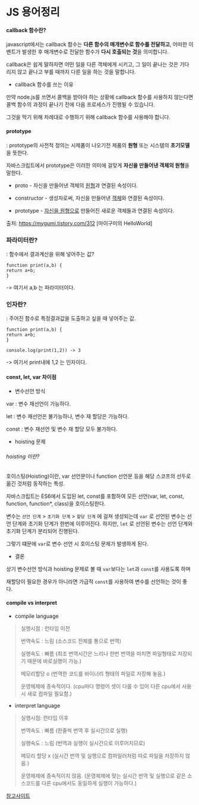 # JS 용어정리



#### callback 함수란?

javascript에서는 callback 함수는 **다른 함수의 매개변수로 함수를 전달하고**, 어떠한 이벤트가 발생한 후 매개변수로 전달한 함수가 **다시 호출되는 것**을 의미합니다.

callback은 쉽게 말하자면 어떤 일을 다른 객체에게 시키고, 그 일이 끝나는 것은 기다리지 않고 끝나고 부를 때까지 다른 일을 하는 것을 말합니다.

- callback 함수를 쓰는 이유

만약 node.js를 쓰면서 콜백을 받아야 하는 상황에 callback 함수를 사용하지 않는다면 콜백 함수의 과정이 끝나기 전에 다음 프로세스가 진행될 수 있습니다.

그것을 막기 위해 차례대로 수행하기 위해 callback 함수를 사용해야 합니다.



#### prototype

: prototype의 사전적 정의는 시제품이 나오기전 제품의 **원형** 또는 시스템의 **초기모델**을 뜻한다.



자바스크립트에서 prototype은 이러한 의미에 걸맞게 **자신을 만들어낸 객체의 원형**을 말한다.

- proto - 자신을 만들어낸 객체의 <u>원형</u>과 연결된 속성이다.

- constructor - 생성자로써, 자신을 만들어낸 <u>객체</u>와 연결된 속성이다.

- prototype - <u>자신을 원형으로</u> 만들어진 새로운 객체들과 연결된 속성이다.

출처: https://mygumi.tistory.com/312 [마이구미의 HelloWorld]



### 파라미터란?

: 함수에서 결과계산을 위해 넣어주는 값?

```
function print(a,b) {
return a+b;
}
```

-> 여기서 a,b 는 파라미터이다.

### 인자란?

: 주어진 함수로 특정결과값을 도출하고 싶을 때 넣어주는 값.

```
function print(a,b) {
return a+b;
}

console.log(print(1,2)) -> 3
```

-> 여기서 print내에 1,2 는 인자이다.



#### const, let, var 차이점



- 변수선언 방식

var : 변수 재선언이 가능하다.

let : 변수 재선언은 불가능하나, 변수 재 할당은 가능하다.

const : 변수 재선언 및 변수 재 할당 모두 불가하다.



- hoisting 문제

###### hoisting 이란?

호이스팅(Hoisting)이란, var 선언문이나 function 선언문 등을 해당 스코프의 선두로 옮긴 것처럼 동작하는 특성.

자바스크립트는 ES6에서 도입된 let, const를 포함하여 모든 선언(var, let, const, function, function*, class)을 호이스팅한다.



변수는 `선언 단계` > `초기화 단계` > `할당 단계` 에 걸쳐 생성되는데 `var` 로 선언된 변수는 선언 단계와 초기화 단계가 한번에 이루어진다. 하지만, `let` 로 선언된 변수는 선언 단계와 초기화 단계가 분리되어 진행된다.

그렇기 떄문에 `var`로 변수 선언 시 호이스팅 문제가 발생하게 된다.



- 결론 

 상기 변수선언 방식과 hoisting 문제로 볼 때 `var`보다는 `let`과 `const`를 사용도록 하며

재할당이 필요한 경우가 아니라면 가급적 `const`를 사용하여 변수를 선언하는 것이 좋다.



#### compile vs interpret 

- compile language

> 실행시점 : 런타임 이전
>
> 번역속도 : 느림 (소스코드 전체를 통으로 번역)
>
> 실행속도 : 빠름 (최조 번역시간은 느리나 한번 번역을 마치면 파일형태로 저장되기 때문에 바로실행이 가능.)
>
> 메모리할당 o    (번역한 코드를 바이너리 형태의 파일로 저장해 놓음.)
>
> 운영체제에 종속적이다. (cpu마다 명령어 셋이 다를 수 있어 다른 cpu에서 사용시 새로 컴파일 필요함.)



- interpret language

> 실행시점: 런타임 이후
>
> 번역속도 : 빠름 (한줄씩 번역 후 실시간으로 실행)
>
> 실행속도 : 느림 (번역과 실행이 실시간으로 이루어지므로)
>
> 메모리 할당 x (실시간 번역 및 실행으로 컴파일러처럼 따로 파일을 저장하지 않음.)
>
> 운영체제에 종속적이지 않음. (운영체제에 맞는 실시간 번역 및 실행으로 같은 소스코드를 다른 cpu에서도 동일하게 실행이 가능하다.)

<a href="https://jins-dev.tistory.com/entry/Compiler-와-Interpreter-의-개념과-차이점">참고사이트</a>

